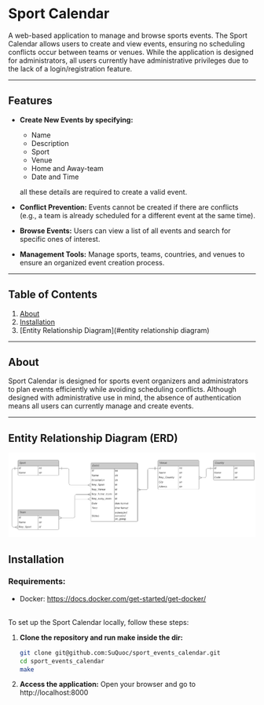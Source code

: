 # Sport Calendar

A web-based application to manage and browse sports events. The Sport Calendar allows users to create and view events, ensuring no scheduling conflicts occur between teams or venues. While the application is designed for administrators, all users currently have administrative privileges due to the lack of a login/registration feature.

---

## Features

- **Create New Events by specifying:**
  - Name
  - Description
  - Sport
  - Venue
  - Home and Away-team
  - Date and Time
  
  all these details are required to create a valid event.
- **Conflict Prevention:** Events cannot be created if there are conflicts (e.g., a team is already scheduled for a different event at the same time).
- **Browse Events:** Users can view a list of all events and search for specific ones of interest.
- **Management Tools:** Manage sports, teams, countries, and venues to ensure an organized event creation process.

---

## Table of Contents
1. [About](#about)
2. [Installation](#installation)
3. [Entity Relationship Diagram](#entity relationship diagram)

---

## About

Sport Calendar is designed for sports event organizers and administrators to plan events efficiently while avoiding scheduling conflicts. Although designed with administrative use in mind, the absence of authentication means all users can currently manage and create events. 

---
## Entity Relationship Diagram (ERD)
![ERD](ERD.png "ERD")


## Installation

### Requirements:
- Docker: https://docs.docker.com/get-started/get-docker/

<br>
To set up the Sport Calendar locally, follow these steps:

1. **Clone the repository and run make inside the dir:**
   ```bash
   git clone git@github.com:SuQuoc/sport_events_calendar.git
   cd sport_events_calendar
   make
   ```

2. **Access the application:**
Open your browser and go to http://localhost:8000
